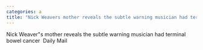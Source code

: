 ```yaml
---
categories: a
title: "Nick Weavers mother reveals the subtle warning musician had terminal bowel cancer  Daily Mail"
---
```

Nick Weaver"s mother reveals the subtle warning musician had terminal bowel cancer&nbsp;&nbsp;Daily Mail